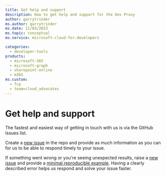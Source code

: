 ```yaml
---
title: Get help and support
description: How to get help and support for the Dev Proxy
author: garrytrinder
ms.author: garrytrinder
ms.date: 11/03/2023
ms.topic: conceptual
ms.service: microsoft-cloud-for-developers

categories:
  - developer-tools
products:
  - microsoft-365
  - microsoft-graph
  - sharepoint-online
  - m365
ms.custom:
  - fcp
  - team=cloud_advocates
---
```


# Get help and support

The fastest and easiest way of getting in touch with us is via the GitHub Issues list.

Create a [new issue](https://github.com/microsoft/dev-proxy/issues/new) in the repo and provide as much information as you can for us to be able to respond timely to your issue.

If something went wrong or you're seeing unexpected results, raise a [new issue](https://github.com/microsoft/dev-proxy/issues/new) and provide a [minimal reproducible example](https://en.wikipedia.org/wiki/Minimal_reproducible_example). Having a clearly described error helps us respond and solve your issue faster.
